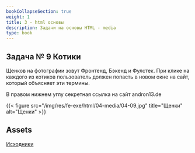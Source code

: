 ```yaml
---
bookCollapseSection: true
weight: 1
title: 3 - html основы
description: Задачи на основы HTML - media
type: book
---
```


## Задача № 9 Котики

Щенков на фотографии зовут Фронтенд, Бэкенд и Фулстек. 
При клике на каждого из котиков пользователь должен попасть в новом окне на сайт, который объясняет эти термины. 

В правом нижнем углу секретная ссылка на сайт andron13.de

{{< figure src="/img/res/fe-exe/html/04-media/04-09.jpg" title="Щенки" alt="Щенки" >}}

## Assets

[Исходники](/img/res/fe-exe/html/04-media/04-09.png)


